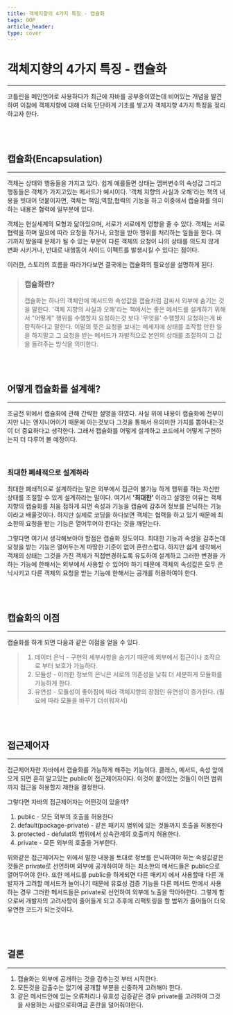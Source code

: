 ```yaml
---
title: 객체지향의 4가지 특징 - 캡슐화
tags: OOP
article_header:
type: cover
---
```

# 객체지향의 4가지 특징 - 캡슐화

---

코틀린을 메인언어로 사용하다가 최근에 자바를 공부중이였는데 비어있는 개념을 발견하여 이참에 객체지향에 대해 더욱 단단하게 기초를 쌓고자
객체지향 4가지 특징을 정리하고자 한다.

<br><br>

## 캡슐화(Encapsulation)

---

객체는 상태와 행동들을 가지고 있다. 쉽게 예를들면 상태는 멤버변수의 속성값 그리고 행동들은 객체가 가지고있는 메서드가 예시이다.
'객체 지향의 사실과 오해'라는 책의 내용을 빗대어 덧붙이자면, 객체는 책임,역할,협력의 기능을 하고 이중에서 캡슐화를 의미하는 내용은
협력에 일부분에 있다.

객체는 현실세계의 모형과 닮아있으며, 서로가 서로에게 영향을 줄 수 있다.
객체는 서로 협력을 하며 필요에 따라 요청을 하거나, 요청을 받아 행위를 처리하는 일들을 한다. 여기까지 봤을때 문제가 될 수 있는 부분이
다른 객체의 요청이 나의 상태를 의도치 않게 변화 시키거나, 반대로 내행동이 사이드 이펙트를 발생시킬 수 있다는 점이다.

이러한, 스토리의 흐름을 따라가다보면 결국에는 캡슐화의 필요성을 설명하게 된다.

> ### 캡슐화란?
>
>캡슐화는 하나의 객체안에 메서드와 속성값을 캡슐처럼 감싸서 외부에 숨기는 것을 말한다. '객체 지향의 사실과 오해'라는 책에서는
좋은 메서드를 설계하기 위해서 "어떻게" 행위를 수행할지 요청하는것 보다 '무엇을' 수행할지 요청하는게 바람직하다고 말한다.
이말의 뜻은 요청을 보내는 메세지에 상태를 조작할 만한 일을 하지말고 그 요청을 받는 메서드가 자발적으로 본인의 상태를 조절하여
그 값을 돌려주는 방식을 의미한다.

<br><br>

## 어떻게 캡슐화를 설계해?

---

조금전 위에서 캡슐화에 관해 간략한 설명을 하였다. 사실 위에 내용이 캡슐화에 전부이지만 나는 엔지니어이기 때문에 아는것보다
그것을 통해서 유의미한 가치를 뽑아내는것이 더 중요하다고 생각한다. 그래서 캡슐화를 어떻게 설계하고 코드에서 어떻게 구현하는지
더 다루어 볼 예정이다.

<br>

### 최대한 폐쇄적으로 설계하라

최대한 폐쇄적으로 설계하라는 말은 외부에서 접근이 불가능 하게 행위를 하는 자신만 상태를 조절할 수 있게 설계하라는 말이다.
여기서 **'최대한'** 이라고 설명한 이유는 객체지향의 캡슐화를 처음 접하게 되면 속성과 기능을 캡슐에 감추어 정보를 은닉하는 기능이라고
배울것이다. 하지만 실제로 코딩을 하다보면 객체는 협력을 하고 있기 때문에 최소한의 요청을 받는 기능은 열어두어야 한다는 것을 깨닫는다.


그렇다면 여기서 생각해보아야 할점은 캡슐화 정도이다. 최대한 기능과 속성을 감추는데 요청을 받는 기능은 열어두는게 마땅한 기준이 없어
혼란스럽다. 하지만 쉽게 생각해서 객체의 상태는 그것을 가진 객체가 직접변경하도록 유도하여 설계하고 그러한 변경을 가하는 기능에 한해서는
외부에서 사용할 수 있어야 하기 때문에 객체의 속성값은 모두 은닉시키고 다른 객체의 요청을 받는 기능에 한해서는 공개를 허용하여야 한다.


<br><br>

## 캡슐화의 이점

---

캡슐화를 하게 되면 다음과 같은 이점을 얻을 수 있다.

>1. 데이터 은닉 - 구현의 세부사항을 숨기기 때문에 외부에서 접근이나 조작으로 부터 보호가 가능하다.
>2. 모듈성 - 이러한 정보의 은닉은 서로의 의존성을 낮춰 더 세분하게 모듈화를 가능하게 한다.
>3. 유연성 - 모듈성이 좋아짐에 따라 객체지향의 장점인 유연성이 증가한다. (필요에 따라 모듈을 바꾸기 더쉬워져서)

<br><br>

## 접근제어자

---

접근제어자란 자바에서 캡슐화를 가능하게 해주는 기능이다. 클래스, 메서드, 속성 앞에 오게 되면 흔히 알고있는 public이 접근제어자이다.
이것이 붙어있는 것들이 어떤 범위까지 접근을 허용할지 제한을 결정한다.

그렇다면 자바의 접근제어자는 어떤것이 있을까?

1. public - 모든 외부의 호출을 허용한다
2. default(package-private) - 같은 패키지 범위에 있는 것들까지 호출을 허용한다
3. protected - defulat의 범위에서 상속관계의 호출까지 허용한다.
4. private - 모든 외부의 호출을 거부한다.

위와같은 접근제어자는 위에서 말한 내용을 토대로 정보를 은닉하여야 하는 속성값같은 것들은 private로 선언하며 외부에 공개하여야 하는
최소한의 메서드들은 public으로 열어두어야 한다. 또한 메서드를 public을 하게되면 다른 패키지 에서 사용할때 다른 개발자가 고려할 메서드가 늘어나기 때문에
유효성 검증 기능을 다른 메서드 안에서 사용하는 경우 그러한 메서드들은 private로 선언하여 외부에 노출을 막아야한다. 그렇게 함으로써 개발자의 고려사항이 줄어들게 되고
추후에 리팩토링을 할 범위가 줄어들어 더욱 유연한 코드가 되는것이다.

<br><br>

## 결론

---

1. 캡슐화는 외부에 공개하는 것을 감추는것 부터 시작한다.
2. 모든것을 감출수는 없기에 공개할 부분을 신중하게 고려해야 한다.
3. 같은 메서드안에 있는 오류처리나 유효성 검증같은 경우 private를 고려하여 그것을 사용하는 사람으로하여금 혼란을 덜어줘야한다.










